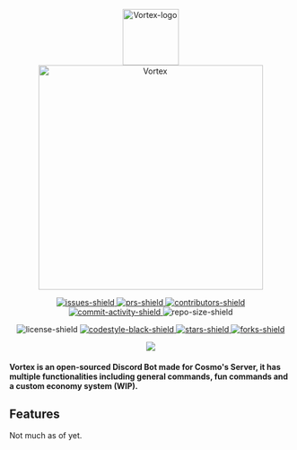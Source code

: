 <p align="center">
  <img src="src/assets/images/logo.png" alt="Vortex-logo" width="100"/> <br>
  <img src="src/assets/images/vortex.png" alt="Vortex" width="400"/>
</p>

<p align="center">
  <a href="https://github.com/NotCosmo/Vortex-V2/issues">
    <img src="https://img.shields.io/github/issues/NotCosmo/Vortex-V2?style=flat-square" alt="issues-shield">
  </a>
  <a href="https://github.com/NotCosmo/Vortex-V2/pulls">
    <img src="https://img.shields.io/github/issues-pr/NotCosmo/Vortex-V2?style=flat-square" alt="prs-shield">
  </a>
  <a href="https://github.com/NotCosmo/Vortex-V2/graphs/contributors">
    <img src="https://img.shields.io/github/contributors/NotCosmo/Vortex-V2?style=flat-square" alt="contributors-shield">
  </a>
  <a href="https://github.com/NotCosmo/Vortex-V2/commits/main">
    <img src="https://img.shields.io/github/commit-activity/m/NotCosmo/Vortex-V2?style=flat-square" alt="commit-activity-shield">
  </a>
  <img src="https://img.shields.io/github/repo-size/NotCosmo/Vortex-V2?style=flat-square" alt="repo-size-shield">
</p>

<p align="center">
  <img src="https://img.shields.io/github/license/NotCosmo/Vortex-V2?style=flat-square" alt="license-shield">
  <a href="https://github.com/psf/black">
    <img src="https://img.shields.io/badge/code%20style-black-black?style=flat-square" alt="codestyle-black-shield">
  </a>
  <a href="https://github.com/NotCosmo/Vortex-V2/stargazers">
    <img src="https://img.shields.io/github/stars/NotCosmo/Vortex-V2?style=flat-square" alt="stars-shield">
  </a>
  <a href="https://github.com/NotCosmo/Vortex-V2/network/members">
    <img src="https://img.shields.io/github/forks/NotCosmo/Vortex-V2?style=flat-square" alt="forks-shield">
  </a>
</p>

<p align="center">
  <a href="https://nextcord.dev">
    <img src="https://custom-icon-badges.herokuapp.com/badge/-Made%20with%20Nextcord-0d1620?logo=nextcord">
  </a>
</p>



#### Vortex is an open-sourced Discord Bot made for Cosmo's Server, it has multiple functionalities including general commands, fun commands and a custom economy system (WIP).

## Features

Not much as of yet.